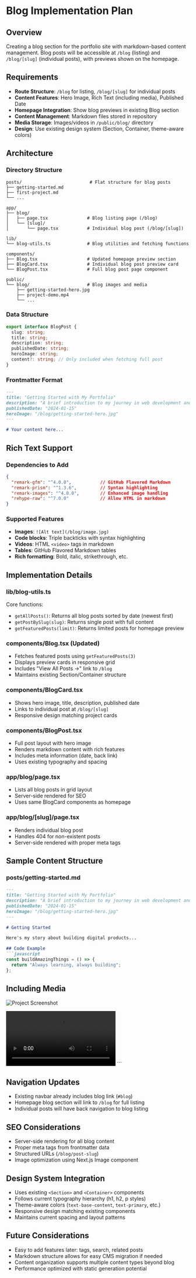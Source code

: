 # Blog Implementation Plan

## Overview
Creating a blog section for the portfolio site with markdown-based content management. Blog posts will be accessible at `/blog` (listing) and `/blog/[slug]` (individual posts), with previews shown on the homepage.

## Requirements
- **Route Structure**: `/blog` for listing, `/blog/[slug]` for individual posts
- **Content Features**: Hero Image, Rich Text (including media), Published Date
- **Homepage Integration**: Show blog previews in existing Blog section
- **Content Management**: Markdown files stored in repository
- **Media Storage**: Images/videos in `/public/blog/` directory
- **Design**: Use existing design system (Section, Container, theme-aware colors)

## Architecture

### Directory Structure
```
posts/                          # Flat structure for blog posts
├── getting-started.md
├── first-project.md
└── ...

app/
├── blog/
│   ├── page.tsx               # Blog listing page (/blog)
│   └── [slug]/
│       └── page.tsx           # Individual blog post (/blog/[slug])

lib/
└── blog-utils.ts              # Blog utilities and fetching functions

components/
├── Blog.tsx                   # Updated homepage preview section  
├── BlogCard.tsx               # Individual blog post preview card
└── BlogPost.tsx               # Full blog post page component

public/
└── blog/                      # Blog images and media
    ├── getting-started-hero.jpg
    ├── project-demo.mp4
    └── ...
```

### Data Structure
```typescript
export interface BlogPost {
  slug: string;
  title: string;
  description: string;
  publishedDate: string;
  heroImage: string;
  content?: string; // Only included when fetching full post
}
```

### Frontmatter Format
```markdown
---
title: "Getting Started with My Portfolio"
description: "A brief introduction to my journey in web development and what drives my approach to building digital products."
publishedDate: "2024-01-15"
heroImage: "/blog/getting-started-hero.jpg"
---

# Your content here...
```

## Rich Text Support

### Dependencies to Add
```json
{
  "remark-gfm": "^4.0.0",           // GitHub Flavored Markdown
  "remark-prism": "^1.3.6",         // Syntax highlighting
  "remark-images": "^4.0.0",        // Enhanced image handling
  "rehype-raw": "^7.0.0"            // Allow HTML in markdown
}
```

### Supported Features
- **Images**: `![Alt text](/blog/image.jpg)`
- **Code blocks**: Triple backticks with syntax highlighting
- **Videos**: HTML `<video>` tags in markdown
- **Tables**: GitHub Flavored Markdown tables
- **Rich formatting**: Bold, italic, strikethrough, etc.

## Implementation Details

### lib/blog-utils.ts
Core functions:
- `getAllPosts()`: Returns all blog posts sorted by date (newest first)
- `getPostBySlug(slug)`: Returns single post with full content
- `getFeaturedPosts(limit)`: Returns limited posts for homepage preview

### components/Blog.tsx (Updated)
- Fetches featured posts using `getFeaturedPosts(3)`
- Displays preview cards in responsive grid
- Includes "View All Posts →" link to `/blog`
- Maintains existing Section/Container structure

### components/BlogCard.tsx
- Shows hero image, title, description, published date
- Links to individual post at `/blog/[slug]`
- Responsive design matching project cards

### components/BlogPost.tsx
- Full post layout with hero image
- Renders markdown content with rich features
- Includes meta information (date, back link)
- Uses existing typography and spacing

### app/blog/page.tsx
- Lists all blog posts in grid layout
- Server-side rendered for SEO
- Uses same BlogCard components as homepage

### app/blog/[slug]/page.tsx
- Renders individual blog post
- Handles 404 for non-existent posts
- Server-side rendered with proper meta tags

## Sample Content Structure

### posts/getting-started.md
```markdown
---
title: "Getting Started with My Portfolio"
description: "A brief introduction to my journey in web development and what drives my approach to building digital products."
publishedDate: "2024-01-15"
heroImage: "/blog/getting-started-hero.jpg"
---

# Getting Started

Here's my story about building digital products...

## Code Example
```javascript
const buildAmazingThings = () => {
  return "Always learning, always building";
};
```

## Including Media
![Project Screenshot](/blog/project-screenshot.jpg)

<video controls>
  <source src="/blog/demo-video.mp4" type="video/mp4">
</video>
```

## Navigation Updates
- Existing navbar already includes blog link (`#blog`)
- Homepage blog section will link to `/blog` for full listing
- Individual posts will have back navigation to blog listing

## SEO Considerations
- Server-side rendering for all blog content
- Proper meta tags from frontmatter data
- Structured URLs (`/blog/post-slug`)
- Image optimization using Next.js Image component

## Design System Integration
- Uses existing `<Section>` and `<Container>` components
- Follows current typography hierarchy (h1, h2, p styles)
- Theme-aware colors (`text-base-content`, `text-primary`, etc.)
- Responsive design matching existing components
- Maintains current spacing and layout patterns

## Future Considerations
- Easy to add features later: tags, search, related posts
- Markdown structure allows for easy CMS migration if needed
- Content organization supports multiple content types beyond blog
- Performance optimized with static generation potential 